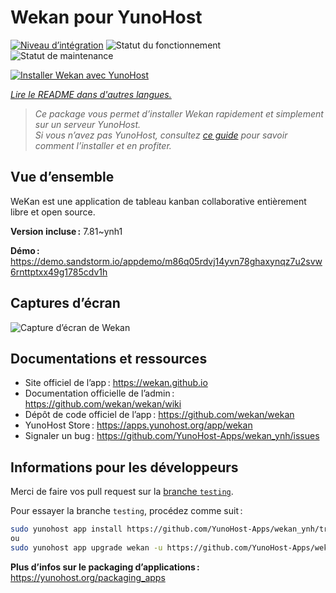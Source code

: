 <!--
Nota bene : ce README est automatiquement généré par <https://github.com/YunoHost/apps/tree/master/tools/readme_generator>
Il NE doit PAS être modifié à la main.
-->

# Wekan pour YunoHost

[![Niveau d’intégration](https://apps.yunohost.org/badge/integration/wekan)](https://ci-apps.yunohost.org/ci/apps/wekan/)
![Statut du fonctionnement](https://apps.yunohost.org/badge/state/wekan)
![Statut de maintenance](https://apps.yunohost.org/badge/maintained/wekan)

[![Installer Wekan avec YunoHost](https://install-app.yunohost.org/install-with-yunohost.svg)](https://install-app.yunohost.org/?app=wekan)

*[Lire le README dans d'autres langues.](./ALL_README.md)*

> *Ce package vous permet d’installer Wekan rapidement et simplement sur un serveur YunoHost.*  
> *Si vous n’avez pas YunoHost, consultez [ce guide](https://yunohost.org/install) pour savoir comment l’installer et en profiter.*

## Vue d’ensemble

WeKan est une application de tableau kanban collaborative entièrement libre et open source.


**Version incluse :** 7.81~ynh1

**Démo :** <https://demo.sandstorm.io/appdemo/m86q05rdvj14yvn78ghaxynqz7u2svw6rnttptxx49g1785cdv1h>

## Captures d’écran

![Capture d’écran de Wekan](./doc/screenshots/screenshot.jpg)

## Documentations et ressources

- Site officiel de l’app : <https://wekan.github.io>
- Documentation officielle de l’admin : <https://github.com/wekan/wekan/wiki>
- Dépôt de code officiel de l’app : <https://github.com/wekan/wekan>
- YunoHost Store : <https://apps.yunohost.org/app/wekan>
- Signaler un bug : <https://github.com/YunoHost-Apps/wekan_ynh/issues>

## Informations pour les développeurs

Merci de faire vos pull request sur la [branche `testing`](https://github.com/YunoHost-Apps/wekan_ynh/tree/testing).

Pour essayer la branche `testing`, procédez comme suit :

```bash
sudo yunohost app install https://github.com/YunoHost-Apps/wekan_ynh/tree/testing --debug
ou
sudo yunohost app upgrade wekan -u https://github.com/YunoHost-Apps/wekan_ynh/tree/testing --debug
```

**Plus d’infos sur le packaging d’applications :** <https://yunohost.org/packaging_apps>
